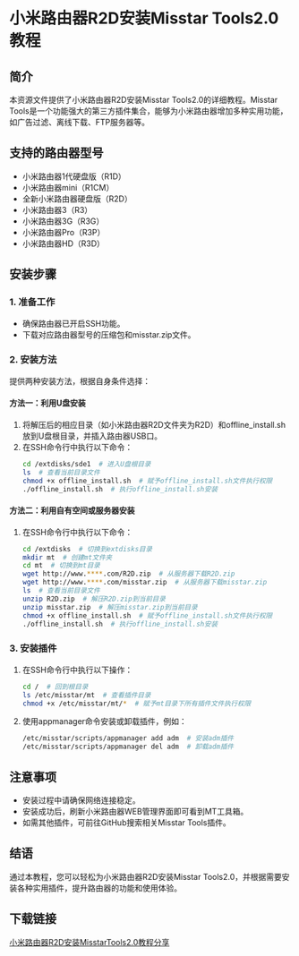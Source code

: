 # 小米路由器R2D安装Misstar Tools2.0教程

## 简介
本资源文件提供了小米路由器R2D安装Misstar Tools2.0的详细教程。Misstar Tools是一个功能强大的第三方插件集合，能够为小米路由器增加多种实用功能，如广告过滤、离线下载、FTP服务器等。

## 支持的路由器型号
- 小米路由器1代硬盘版（R1D）
- 小米路由器mini（R1CM）
- 全新小米路由器硬盘版（R2D）
- 小米路由器3（R3）
- 小米路由器3G（R3G）
- 小米路由器Pro（R3P）
- 小米路由器HD（R3D）

## 安装步骤

### 1. 准备工作
- 确保路由器已开启SSH功能。
- 下载对应路由器型号的压缩包和misstar.zip文件。

### 2. 安装方法
提供两种安装方法，根据自身条件选择：

#### 方法一：利用U盘安装
1. 将解压后的相应目录（如小米路由器R2D文件夹为R2D）和offline_install.sh放到U盘根目录，并插入路由器USB口。
2. 在SSH命令行中执行以下命令：
   ```bash
   cd /extdisks/sde1  # 进入U盘根目录
   ls  # 查看当前目录文件
   chmod +x offline_install.sh  # 赋予offline_install.sh文件执行权限
   ./offline_install.sh  # 执行offline_install.sh安装
   ```

#### 方法二：利用自有空间或服务器安装
1. 在SSH命令行中执行以下命令：
   ```bash
   cd /extdisks  # 切换到extdisks目录
   mkdir mt  # 创建mt文件夹
   cd mt  # 切换到mt目录
   wget http://www.****.com/R2D.zip  # 从服务器下载R2D.zip
   wget http://www.****.com/misstar.zip  # 从服务器下载misstar.zip
   ls  # 查看当前目录文件
   unzip R2D.zip  # 解压R2D.zip到当前目录
   unzip misstar.zip  # 解压misstar.zip到当前目录
   chmod +x offline_install.sh  # 赋予offline_install.sh文件执行权限
   ./offline_install.sh  # 执行offline_install.sh安装
   ```

### 3. 安装插件
1. 在SSH命令行中执行以下操作：
   ```bash
   cd /  # 回到根目录
   ls /etc/misstar/mt  # 查看插件目录
   chmod +x /etc/misstar/mt/*  # 赋予mt目录下所有插件文件执行权限
   ```
2. 使用appmanager命令安装或卸载插件，例如：
   ```bash
   /etc/misstar/scripts/appmanager add adm  # 安装adm插件
   /etc/misstar/scripts/appmanager del adm  # 卸载adm插件
   ```

## 注意事项
- 安装过程中请确保网络连接稳定。
- 安装成功后，刷新小米路由器WEB管理界面即可看到MT工具箱。
- 如需其他插件，可前往GitHub搜索相关Misstar Tools插件。

## 结语
通过本教程，您可以轻松为小米路由器R2D安装Misstar Tools2.0，并根据需要安装各种实用插件，提升路由器的功能和使用体验。

## 下载链接

[小米路由器R2D安装MisstarTools2.0教程分享](https://pan.quark.cn/s/ece3842dfccf)